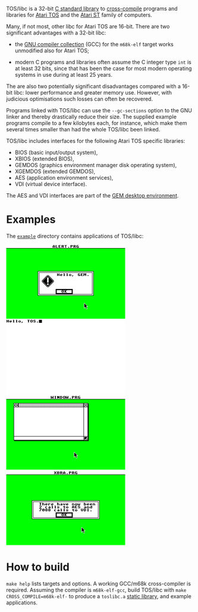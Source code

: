 TOS/libc is a 32-bit
[C standard library](https://en.wikipedia.org/wiki/C_standard_library)
to [cross-compile](https://en.wikipedia.org/wiki/Cross_compiler) programs and
libraries for [Atari TOS](https://en.wikipedia.org/wiki/Atari_TOS) and the
[Atari ST](https://en.wikipedia.org/wiki/Atari_ST) family of computers.

Many, if not most, other libc for Atari TOS are 16-bit. There are two
significant advantages with a 32-bit libc:

- the [GNU compiler collection](https://en.wikipedia.org/wiki/GNU_Compiler_Collection)
  (GCC) for the `m68k-elf` target works unmodified also for Atari TOS;

- modern C programs and libraries often assume the C integer type `int` is
  at least 32 bits, since that has been the case for most modern operating
  systems in use during at least 25 years.

The are also two potentially significant disadvantages compared with a 16-bit
libc: lower performance and greater memory use. However, with judicious
optimisations such losses can often be recovered.

Programs linked with TOS/libc can use the `--gc-sections` option to the
GNU linker and thereby drastically reduce their size. The supplied example
programs compile to a few kilobytes each, for instance, which make them
several times smaller than had the whole TOS/libc been linked.

TOS/libc includes interfaces for the following Atari TOS specific libraries:

- BIOS (basic input/output system),
- XBIOS (extended BIOS),
- GEMDOS (graphics environment manager disk operating system),
- XGEMDOS (extended GEMDOS),
- AES (application environment services),
- VDI (virtual device interface).

The AES and VDI interfaces are part of the
[GEM desktop environment](https://en.wikipedia.org/wiki/GEM_(desktop_environment)).

# Examples

The [`example`](https://github.com/frno7/toslibc/tree/main/example) directory
contains applications of TOS/libc:

![ALERT.PRG](https://raw.githubusercontent.com/frno7/toslibc/main/example/alert.png)
![HELLO.PRG](https://raw.githubusercontent.com/frno7/toslibc/main/example/hello.png)
![WINDOW.PRG](https://raw.githubusercontent.com/frno7/toslibc/main/example/window.png)
![XBRA.PRG](https://raw.githubusercontent.com/frno7/toslibc/main/example/xbra.png)

# How to build

`make help` lists targets and options. A working GCC/m68k cross-compiler
is required. Assuming the compiler is `m68k-elf-gcc`, build TOS/libc with
`make CROSS_COMPILE=m68k-elf-` to produce a `toslibc.a`
[static library](https://en.wikipedia.org/wiki/Static_library),
and example applications.
